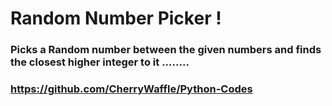 # Random Number Picker !

### Picks a Random number between the given numbers and finds the closest higher integer to it ........ 
### https://github.com/CherryWaffle/Python-Codes